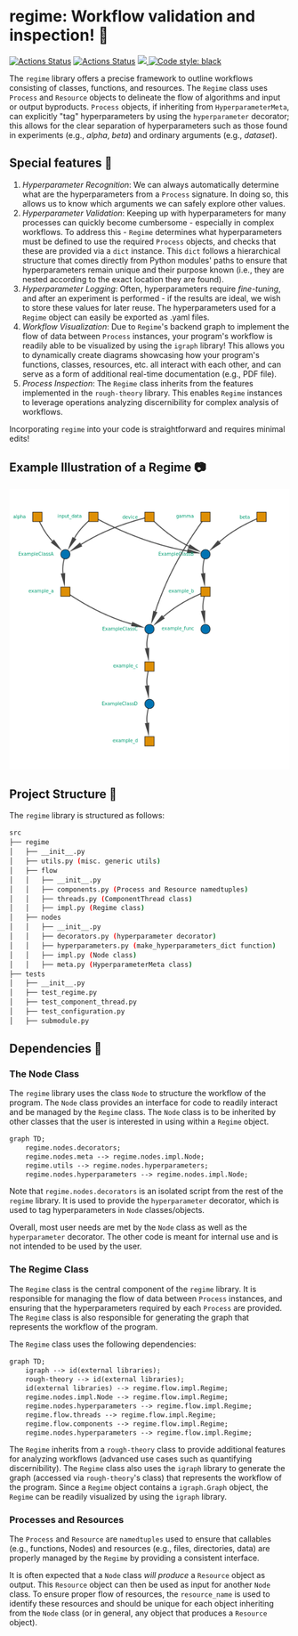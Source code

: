 # regime: Workflow validation and inspection! :mag_right:
<a href="https://github.com/johnHostetter/regime/actions"><img alt="Actions Status" src="https://github.com/Hostetter-Lab/PySoft/workflows/Test/badge.svg"></a>
<a href="https://github.com/johnHostetter/regime/actions"><img alt="Actions Status" src="https://github.com/Hostetter-Lab/PySoft/workflows/Pylint/badge.svg"></a>
<a href="https://codecov.io/github/johnHostetter/regime" > 
 <img src="https://codecov.io/github/johnHostetter/regime/branch/main/graph/badge.svg?token=N02Z5Q7MX7"/> 
 </a>
<a href="https://github.com/psf/regime"><img alt="Code style: black" src="https://img.shields.io/badge/code%20style-black-000000.svg"></a>
 
The `regime` library offers a precise framework to outline workflows consisting of classes, functions, and resources. The `Regime` class uses `Process` and `Resource` objects to delineate the flow of algorithms and input or output byproducts. `Process` objects, if inheriting from `HyperparameterMeta`, can explicitly "tag" hyperparameters by using the `hyperparameter` decorator; this allows for the clear separation of hyperparameters such as those found in experiments (e.g., _alpha_, _beta_) and ordinary arguments (e.g., _dataset_). 

## Special features :high_brightness:
1. *Hyperparameter Recognition*: We can always automatically determine what are the hyperparameters from a `Process` signature. In doing so, this allows us to know which arguments we can safely explore other values.
2. *Hyperparameter Validation*: Keeping up with hyperparameters for many processes can quickly become cumbersome - especially in complex workflows. To address this - `Regime` determines what hyperparameters must be defined to use the required `Process` objects, and checks that these are provided via a `dict` instance. This `dict` follows a hierarchical structure that comes directly from Python modules' paths to ensure that hyperparameters remain unique and their purpose known (i.e., they are nested according to the exact location they are found).
3. *Hyperparameter Logging*: Often, hyperparameters require _fine-tuning_, and after an experiment is performed - if the results are ideal, we wish to store these values for later reuse. The hyperparameters used for a `Regime` object can easily be exported as .yaml files.
4. *Workflow Visualization*: Due to `Regime`'s backend graph to implement the flow of data between `Process` instances, your program's workflow is readily able to be visualized by using the `igraph` library! This allows you to dynamically create diagrams showcasing how your program's functions, classes, resources, etc. all interact with each other, and can serve as a form of additional real-time documentation (e.g., PDF file).
5. *Process Inspection*: The `Regime` class inherits from the features implemented in the `rough-theory` library. This enables `Regime` instances to leverage operations analyzing discernibility for complex analysis of workflows.

Incorporating `regime` into your code is straightforward and requires minimal edits! 

## Example Illustration of a Regime :camera:
![An example PNG of a Regime workflow.](https://github.com/johnHostetter/regime/blob/main/examples/test_regime.png)

## Project Structure :file_folder:
The `regime` library is structured as follows:
```bash
src
├── regime
│   ├── __init__.py
│   ├── utils.py (misc. generic utils)
│   ├── flow
│   │   ├── __init__.py
│   │   ├── components.py (Process and Resource namedtuples)
│   │   ├── threads.py (ComponentThread class)
│   │   ├── impl.py (Regime class)
│   ├── nodes
│   │   ├── __init__.py
│   │   ├── decorators.py (hyperparameter decorator)
│   │   ├── hyperparameters.py (make_hyperparameters_dict function)
│   │   ├── impl.py (Node class)
│   │   ├── meta.py (HyperparameterMeta class)
├── tests
│   ├── __init__.py
│   ├── test_regime.py
│   ├── test_component_thread.py
│   ├── test_configuration.py
│   ├── submodule.py
```
## Dependencies :link:
### The Node Class
The `regime` library uses the class `Node` to structure the workflow of the program. The `Node` 
class provides an interface for code to readily interact and be managed by the `Regime` class. The 
`Node` class is to be inherited by other classes that the user is interested in using within a 
`Regime` object.
```mermaid
graph TD;
    regime.nodes.decorators;
    regime.nodes.meta --> regime.nodes.impl.Node;
    regime.utils --> regime.nodes.hyperparameters;
    regime.nodes.hyperparameters --> regime.nodes.impl.Node;
```
Note that `regime.nodes.decorators` is an isolated script from the rest of the `regime` library. It 
is used to provide the `hyperparameter` decorator, which is used to tag hyperparameters in `Node` 
classes/objects.

Overall, most user needs are met by the `Node` class as well as the `hyperparameter` decorator. The 
other code is meant for internal use and is not intended to be used by the user.

### The Regime Class
The `Regime` class is the central component of the `regime` library. It is responsible for managing 
the flow of data between `Process` instances, and ensuring that the hyperparameters required by 
each `Process` are provided. The `Regime` class is also responsible for generating the graph that 
represents the workflow of the program. 

The `Regime` class uses the following dependencies:
```mermaid
graph TD;
    igraph --> id(external libraries);
    rough-theory --> id(external libraries);
    id(external libraries) --> regime.flow.impl.Regime;
    regime.nodes.impl.Node --> regime.flow.impl.Regime;
    regime.nodes.hyperparameters --> regime.flow.impl.Regime;
    regime.flow.threads --> regime.flow.impl.Regime;
    regime.flow.components --> regime.flow.impl.Regime;
    regime.nodes.hyperparameters --> regime.flow.impl.Regime;
```
The `Regime` inherits from a `rough-theory` class to provide additional features for analyzing 
workflows (advanced use cases such as quantifying discernibility). The `Regime` class also uses 
the `igraph` library to generate the graph (accessed via `rough-theory`'s class) that represents 
the workflow of the program. Since a `Regime` object contains a `igraph.Graph` object, the `Regime`
can be readily visualized by using the `igraph` library.

### Processes and Resources
The `Process` and `Resource` are `namedtuples` used to ensure that callables 
(e.g., functions, Nodes) and resources (e.g., files, directories, data) are properly managed by the
`Regime` by providing a consistent interface.

It is often expected that a `Node` class _will produce_ a `Resource` object as output. This
`Resource` object can then be used as input for another `Node` class. To ensure proper flow of 
resources, the `resource_name` is used to identify these resources and should be unique for each 
object inheriting from the `Node` class (or in general, any object that produces a `Resource` 
object).